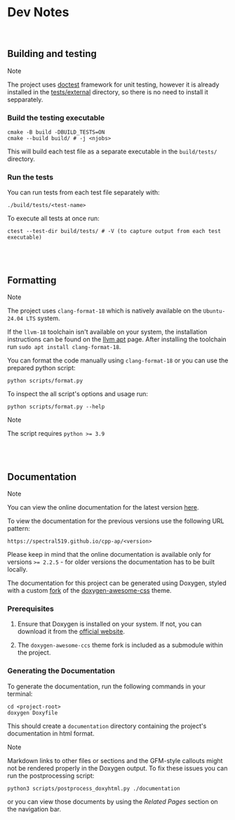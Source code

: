 # Dev Notes

<br />

## Building and testing

> [!NOTE]
>
> The project uses [doctest](https://github.com/doctest/doctest) framework for unit testing, however it is already installed in the [tests/external](/tests/external/) directory, so there is no need to install it sepparately.

### Build the testing executable

```shell
cmake -B build -DBUILD_TESTS=ON
cmake --build build/ # -j <njobs>
```

This will build each test file as a separate executable in the `build/tests/` directory.

### Run the tests

You can run tests from each test file separately with:

```shell
./build/tests/<test-name>
```

To execute all tests at once run:

```shell
ctest --test-dir build/tests/ # -V (to capture output from each test executable)
```

<br />
<br />

## Formatting

> [!NOTE]
>
> The project uses `clang-format-18` which is natively available on the `Ubuntu-24.04 LTS` system.
>
> If the `llvm-18` toolchain isn't available on your system, the installation instructions can be found on the [llvm apt](https://apt.llvm.org/) page. After installing the toolchain run `sudo apt install clang-format-18`.

You can format the code manually using `clang-format-18` or you can use the prepared python script:

```shell
python scripts/format.py
```

To inspect the all script's options and usage run:

```shell
python scripts/format.py --help
```

> [!NOTE]
>
> The script requires `python >= 3.9`

<br />
<br />

## Documentation

> [!NOTE]
>
> You can view the online documentation for the latest version [here](https://spectral519.github.io/cpp-ap/latest/).
>
> To view the documentation for the previous versions use the following URL pattern:
> ```
> https://spectral519.github.io/cpp-ap/<version>
> ```
> Please keep in mind that the online documentation is available only for versions `>= 2.2.5` - for older versions the documentation has to be built locally.

The documentation for this project can be generated using Doxygen, styled with a custom [fork](https://github.com/SpectraL519/doxygen-awesome-css/tree/theme-alignment) of the [doxygen-awesome-css](https://github.com/jothepro/doxygen-awesome-css) theme.

### Prerequisites

1. Ensure that Doxygen is installed on your system. If not, you can download it from the [official website](https://www.doxygen.nl/download.html).

2. The `doxygen-awesome-ccs` theme fork is included as a submodule within the project.

### Generating the Documentation

To generate the documentation, run the following commands in your terminal:

```shell
cd <project-root>
doxygen Doxyfile
```

This should create a `documentation` directory containing the project's documentation in html format.

> [!NOTE]
>
> Markdown links to other files or sections and the GFM-style callouts might not be rendered properly in the Doxygen output. To fix these issues you can run the postprocessing script:
> ```
> python3 scripts/postprocess_doxyhtml.py ./documentation
> ```
> or you can view those documents by using the *Related Pages* section on the navigation bar.
